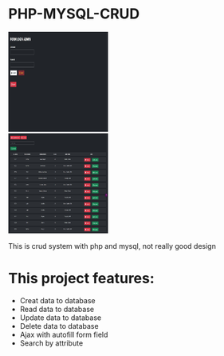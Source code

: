 # PHP-MYSQL-CRUD

<img src="https://github.com/Haidar-JPR/PHP-MYSQL-CRUD/blob/master/assets/form_field.jpeg?raw=true" width="200" height="200">

<br>

<img src="https://github.com/Haidar-JPR/PHP-MYSQL-CRUD/blob/master/assets/data_person.jpeg?raw=true" width="200" height="200">

This is crud system with php and mysql, not really good design

# This project features:
- Creat data to database
- Read data to database
- Update data to database
- Delete data to database
- Ajax with autofill form field
- Search by attribute

